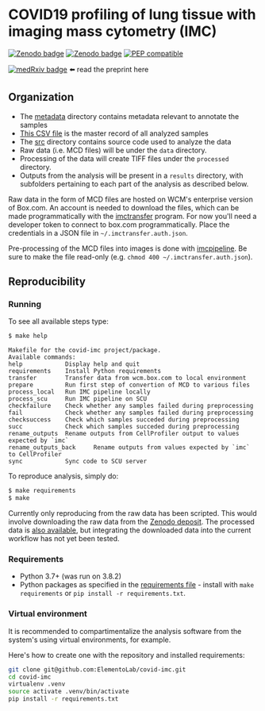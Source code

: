# COVID19 profiling of lung tissue with imaging mass cytometry (IMC)

[![Zenodo badge](https://zenodo.org/badge/doi/10.5281/zenodo.4110560.svg)](https://doi.org/10.5281/zenodo.4110560)
[![Zenodo badge](https://zenodo.org/badge/doi/10.5281/zenodo.4139443.svg)](https://doi.org/10.5281/zenodo.4139443)
[![PEP compatible](http://pepkit.github.io/img/PEP-compatible-green.svg)](http://pep.databio.org/)

[![medRxiv badge](https://zenodo.org/badge/doi/10.1101/2020.10.26.20219584.svg)](https://doi.org/10.1101/2020.10.26.20219584) ⬅️ read the preprint here

## Organization

- The [metadata](metadata) directory contains metadata relevant to annotate the samples
- [This CSV file](metadata/samples.csv) is the master record of all analyzed samples
- The [src](src) directory contains source code used to analyze the data
- Raw data (i.e. MCD files) will be under the `data` directory.
- Processing of the data will create TIFF files under the `processed`  directory.
- Outputs from the analysis will be present in a `results` directory, with subfolders pertaining to each part of the analysis as described below.


Raw data in the form of MCD files are hosted on WCM's enterprise version of Box.com. An account is needed to download the files, which can be made programmatically with the [imctransfer](https://github.com/ElementoLab/imctransfer) program.
For now you'll need a developer token to connect to box.com programmatically. Place the credentials in a JSON file in `~/.imctransfer.auth.json`.

Pre-processing of the MCD files into images is done with [imcpipeline](https://github.com/ElementoLab/imcpipeline).
Be sure to make the file read-only (e.g. `chmod 400 ~/.imctransfer.auth.json`).

## Reproducibility

### Running

To see all available steps type:
```bash
$ make help
```
```
Makefile for the covid-imc project/package.
Available commands:
help            Display help and quit
requirements    Install Python requirements
transfer        Transfer data from wcm.box.com to local environment
prepare         Run first step of convertion of MCD to various files
process_local   Run IMC pipeline locally
process_scu     Run IMC pipeline on SCU
checkfailure    Check whether any samples failed during preprocessing
fail            Check whether any samples failed during preprocessing
checksuccess    Check which samples succeded during preprocessing
succ            Check which samples succeded during preprocessing
rename_outputs  Rename outputs from CellProfiler output to values expected by `imc`
rename_outputs_back     Rename outputs from values expected by `imc` to CellProfiler
sync            Sync code to SCU server
```

To reproduce analysis, simply do:

```bash
$ make requirements
$ make
```

Currently only reproducing from the raw data has been scripted. This would involve downloading the raw data from the [Zenodo deposit](https://doi.org/10.5281/zenodo.4110560).
The processed data is [also available](https://doi.org/10.5281/zenodo.4139443), but integrating the downloaded data into the current workflow has not yet been tested.


### Requirements

- Python 3.7+ (was run on 3.8.2)
- Python packages as specified in the [requirements file](requirements.txt) - install with `make requirements` or `pip install -r requirements.txt`.


### Virtual environment

It is recommended to compartimentalize the analysis software from the system's using virtual environments, for example.

Here's how to create one with the repository and installed requirements:

```bash
git clone git@github.com:ElementoLab/covid-imc.git
cd covid-imc
virtualenv .venv
source activate .venv/bin/activate
pip install -r requirements.txt
```
